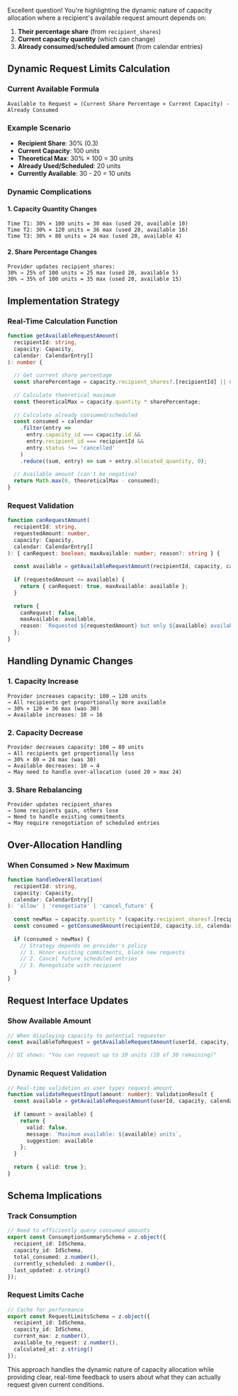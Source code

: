 Excellent question! You're highlighting the dynamic nature of capacity allocation where a recipient's available request amount depends on:

1. **Their percentage share** (from `recipient_shares`)
2. **Current capacity quantity** (which can change)
3. **Already consumed/scheduled amount** (from calendar entries)

## Dynamic Request Limits Calculation

### **Current Available Formula**
```
Available to Request = (Current Share Percentage × Current Capacity) - Already Consumed
```

### **Example Scenario**
- **Recipient Share**: 30% (0.3)
- **Current Capacity**: 100 units
- **Theoretical Max**: 30% × 100 = 30 units
- **Already Used/Scheduled**: 20 units
- **Currently Available**: 30 - 20 = 10 units

### **Dynamic Complications**

#### **1. Capacity Quantity Changes**
```
Time T1: 30% × 100 units = 30 max (used 20, available 10)
Time T2: 30% × 120 units = 36 max (used 20, available 16)
Time T3: 30% × 80 units = 24 max (used 20, available 4)
```

#### **2. Share Percentage Changes**
```
Provider updates recipient_shares:
30% → 25% of 100 units = 25 max (used 20, available 5)
30% → 35% of 100 units = 35 max (used 20, available 15)
```

## Implementation Strategy

### **Real-Time Calculation Function**
```typescript
function getAvailableRequestAmount(
  recipientId: string,
  capacity: Capacity,
  calendar: CalendarEntry[]
): number {
  
  // Get current share percentage
  const sharePercentage = capacity.recipient_shares?.[recipientId] || 0;
  
  // Calculate theoretical maximum
  const theoreticalMax = capacity.quantity * sharePercentage;
  
  // Calculate already consumed/scheduled
  const consumed = calendar
    .filter(entry => 
      entry.capacity_id === capacity.id && 
      entry.recipient_id === recipientId &&
      entry.status !== 'cancelled'
    )
    .reduce((sum, entry) => sum + entry.allocated_quantity, 0);
  
  // Available amount (can't be negative)
  return Math.max(0, theoreticalMax - consumed);
}
```

### **Request Validation**
```typescript
function canRequestAmount(
  recipientId: string,
  requestedAmount: number,
  capacity: Capacity,
  calendar: CalendarEntry[]
): { canRequest: boolean; maxAvailable: number; reason?: string } {
  
  const available = getAvailableRequestAmount(recipientId, capacity, calendar);
  
  if (requestedAmount <= available) {
    return { canRequest: true, maxAvailable: available };
  }
  
  return { 
    canRequest: false, 
    maxAvailable: available,
    reason: `Requested ${requestedAmount} but only ${available} available`
  };
}
```

## Handling Dynamic Changes

### **1. Capacity Increase**
```
Provider increases capacity: 100 → 120 units
→ All recipients get proportionally more available
→ 30% × 120 = 36 max (was 30)
→ Available increases: 10 → 16
```

### **2. Capacity Decrease**
```
Provider decreases capacity: 100 → 80 units
→ All recipients get proportionally less
→ 30% × 80 = 24 max (was 30)
→ Available decreases: 10 → 4
→ May need to handle over-allocation (used 20 > max 24)
```

### **3. Share Rebalancing**
```
Provider updates recipient_shares
→ Some recipients gain, others lose
→ Need to handle existing commitments
→ May require renegotiation of scheduled entries
```

## Over-Allocation Handling

### **When Consumed > New Maximum**
```typescript
function handleOverAllocation(
  recipientId: string,
  capacity: Capacity,
  calendar: CalendarEntry[]
): 'allow' | 'renegotiate' | 'cancel_future' {
  
  const newMax = capacity.quantity * (capacity.recipient_shares?.[recipientId] || 0);
  const consumed = getConsumedAmount(recipientId, capacity.id, calendar);
  
  if (consumed > newMax) {
    // Strategy depends on provider's policy
    // 1. Honor existing commitments, block new requests
    // 2. Cancel future scheduled entries
    // 3. Renegotiate with recipient
  }
}
```

## Request Interface Updates

### **Show Available Amount**
```typescript
// When displaying capacity to potential requester
const availableToRequest = getAvailableRequestAmount(userId, capacity, calendar);

// UI shows: "You can request up to 10 units (10 of 30 remaining)"
```

### **Dynamic Request Validation**
```typescript
// Real-time validation as user types request amount
function validateRequestInput(amount: number): ValidationResult {
  const available = getAvailableRequestAmount(userId, capacity, calendar);
  
  if (amount > available) {
    return {
      valid: false,
      message: `Maximum available: ${available} units`,
      suggestion: available
    };
  }
  
  return { valid: true };
}
```

## Schema Implications

### **Track Consumption**
```typescript
// Need to efficiently query consumed amounts
export const ConsumptionSummarySchema = z.object({
  recipient_id: IdSchema,
  capacity_id: IdSchema,
  total_consumed: z.number(),
  currently_scheduled: z.number(),
  last_updated: z.string()
});
```

### **Request Limits Cache**
```typescript
// Cache for performance
export const RequestLimitsSchema = z.object({
  recipient_id: IdSchema,
  capacity_id: IdSchema,
  current_max: z.number(),
  available_to_request: z.number(),
  calculated_at: z.string()
});
```

This approach handles the dynamic nature of capacity allocation while providing clear, real-time feedback to users about what they can actually request given current conditions.
